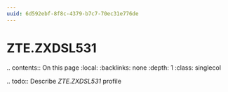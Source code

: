 ```yaml
---
uuid: 6d592ebf-8f8c-4379-b7c7-70ec31e776de
---
```



# ZTE.ZXDSL531

.. contents:: On this page
    :local:
    :backlinks: none
    :depth: 1
    :class: singlecol

.. todo::
    Describe *ZTE.ZXDSL531* profile

